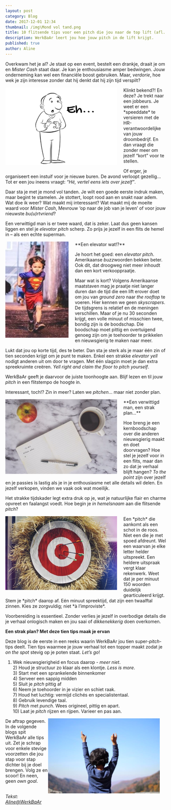 ```yaml
---
layout: post
category: Blog
date: 2017-12-01 12:34
thumbnail: /img\Mond vol tand.png
title: 10 flitsende tips voor een pitch die jou naar de top lift (afl. 1.0.)
description: WerkBaAr leert jou hoe jouw pitch in de lift krijgt.
published: true
author: Aline
---
```


Overkwam het je al? Je staat op een event, bestelt een drankje, draait je om en *Mister Cash* staat daar. Je kan je enthousiasme amper bedwingen. Jouw onderneming kan wel een financiële boost gebruiken. Maar, *verdorie*, hoe wek je zijn interesse zonder dat hij denkt dat hij zijn tijd verspilt? 

<img alt="Pitch1.0." class="img-responsive" style="float: left;margin:0 20px 15px 0" src="/img\Mond vol tand - pitchtips - blog WerkBaAr.png">
Klinkt bekend?! En deze? Je trekt naar een jobbeurs. Je weet er een *speeddate* te versieren met de HR-verantwoordelijke van jouw droombedrijf. En dan vraagt die zonder meer om jezelf “kort” voor te stellen. 

Of erger, je organiseert een instuif voor je nieuwe buren. De avond verloopt gezellig… Tot er een jou ineens vraagt: *“Hé,  vertel eens iets over jezelf”*. 

Daar sta je met je mond vol tanden. Je wilt een goede eerste indruk maken, maar begint te stamelen. Je stottert, loopt rood aan en snakt naar adem. Wat doe ik weer? Wat maakt mij interessant? Wat maakt mij de moeite waard voor *Mister Cash*, Mevrouw ‘op naar de job van je leven’ of voor jouw nieuwste *bu(u)rtvriend*?

Een verwittigd man is er twee waard, dat is zeker. Laat dus geen kansen liggen en stel je *elevator pitch* scherp. Zo prijs je jezelf in een flits de hemel in – als een echte superman.

<img alt="Pitch1.0." class="img-responsive" style="float: left;margin:0 20px 15px 0" src="/img\supermannetje lopend kind - pitchtips - blog WerkBaAr.png">
**Een elevator wat!?** 

Je hoort het goed: een *elevator pitch*. Amerikaanse *buzz*woorden bekken beter. Ook dit, dat droogweg niet meer inhoudt dan een kort verkooppraatje. 

Maar wat is kort? Volgens Amerikaanse maatstaven mag je praatje niet langer duren dan de tijd die een lift erover doet om jou van *ground zero* naar *the rooftop* te voeren. Hier kennen we geen *skyscrapers*. De tijdsgrens is relatief en de meningen verschillen. Maar of je nu 30 seconden krijgt, een volle minuut of misschien twee, bondig zijn is de boodschap. Die boodschap moet pittig en overtuigend genoeg zijn om je toehoorder te prikkelen en nieuwsgierig te maken naar meer. 

Lukt dat jou op korte tijd, des te beter. Dan sta je sterk als je maar één zin of tien seconden krijgt om je punt te maken. Enkel een strakke *elevator yell* nodigt anderen uit om door te vragen. Met één slagzin moet je dan extra spreekruimte creëren. *Yell right and claim the floor to pitch yourself*. 

WerkBaAr geeft je daarvoor de juiste toonhoogte aan. Blijf lezen en til jouw *pitch* in een flitstempo de hoogte in. 

Interessant, toch!? Zin in meer? Laten we *pitchen*… maar niet zonder plan.

<img alt="Pitch1.0." class="img-responsive" style="float: left;margin:0 20px 15px 0" src="/img\plan - appel koffie schrift - pitchtips - blog WerkBaAr.png">
**Een verwittigd man, een strak plan…**

Hoe breng je een kernboodschap over die anderen nieuwsgierig maakt en doet doorvragen? Hoe stel je jezelf voor in een flits, maar dan zo dat je verhaal blijft hangen? *To the point* zijn over jezelf en je passies is lastig als je in je enthousiasme net alle details wil delen. En jezelf verkopen, vinden we vaak ook wat moeilijk. 

Het strakke tijdskader legt extra druk op je, wat je natuurlijke flair en charme opvreet en faalangst voedt. Hoe begin je *in hemelsnaam* aan die flitsende *pitch*?

<img alt="Pitch1.0." class="img-responsive" style="float: left;margin:0 20px 15px 0" src="/img\roos - pijlen - stro - pitchtips - blog WerkBaAr.png">
Een *pitch* die aankomt als een schot in de roos. Niet een die je met spoed afdreunt. Wel een waarvan je elke letter helder uitspreekt. Een heldere uitspraak vergt klaar rekenwerk. Weet dat je per minuut 150 woorden duidelijk gearticuleerd krijgt. Stem je *pitch* daarop af. Eén minuut spreektijd, dat zijn een twaalftal zinnen. Kies ze zorgvuldig; niet *à l’improviste*.

Voorbereiding is essentieel. Zonder verlies je jezelf in overbodige details die je verhaal onlogisch maken en jou saai of *dikkenekkerig* doen overkomen.  

**Een strak plan? Met deze tien tips maak je ervan** 

Deze blog is de eerste in een reeks waarin WerkBaAr jou tien super-*pitch*-tips deelt. Tien tips waarmee je jouw verhaal tot een topper maakt zodat je *on the spot* stevig op je poten staat. *Let’s go*!

1) Wek nieuwsgierigheid en focus daarop *- meer niet*.
<br>2) Houd je structuur zo klaar als een klontje. *Less is more*.
<br>3) Start met een sprankelende binnenkomer
<br>4) Serveer een sappig midden
<br>5) Sluit je *pitch* pittig af
<br>6) Neem je toehoorder in je vizier en schiet raak. 
<br>7) Houd het luchtig: vermijd clichés en specialistentaal.
<br>8) Gebruik levendige taal.
<br>9) *Pitch* met *punch*. Wees origineel, pittig en apart.
<br>10) Laat je *pitch* rijzen en rijpen. Varieer en pas aan.

<img alt="Pitch1.0." class="img-responsive" style="float: right;margin:0 20px 15px 0" src="/img\top kind met armen in lucht - pitchtips - blog WerkBaAr.png">

De aftrap gegeven. In de volgende blogs spit WerkBaAr alle tips uit. Zet je schrap voor enkele stevige voorzetten die jou stap voor stap dichter bij je doel brengen. Volg ze en scoor! En neen, geen *own goal*. 

<br> *Tekst: [Aline@WerkBaAr](http://werkbaar.net/#gastvrouw)*
<br><br>










